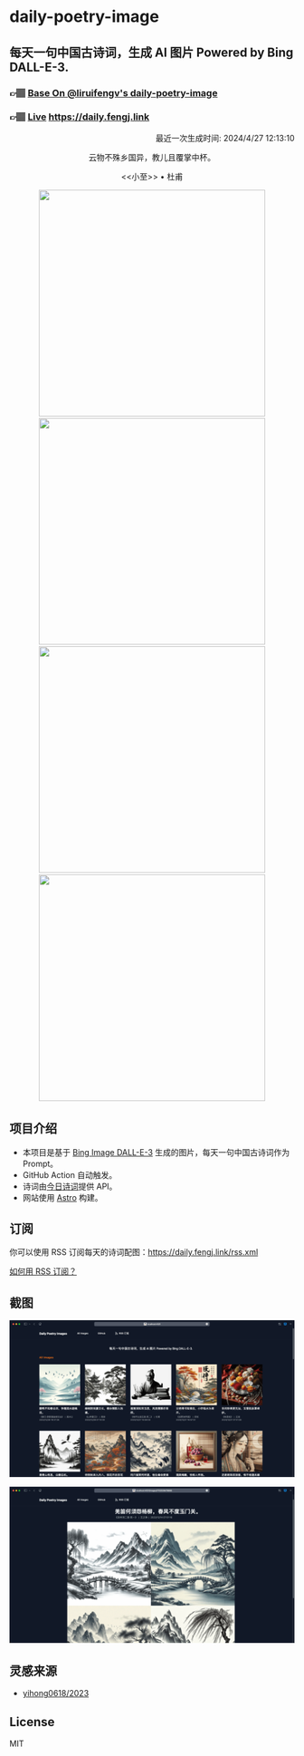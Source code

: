 
# daily-poetry-image

## 每天一句中国古诗词，生成 AI 图片 Powered by Bing DALL-E-3.

### 👉🏽 [Base On @liruifengv's daily-poetry-image](https://github.com/liruifengv/daily-poetry-image)

### 👉🏽 [Live](https://daily.fengj.link) https://daily.fengj.link

<p align="right">
  最近一次生成时间: 2024/4/27 12:13:10
</p>
<p align="center">
云物不殊乡国异，教儿且覆掌中杯。
</p>
<p align="center">
<<小至>> • 杜甫
</p>
<p align="center">
<img src="https://tse1.mm.bing.net/th/id/OIG1.qnWcHCdeCEEN1qkEw29j" height="400" width="400" />
<img src="https://tse3.mm.bing.net/th/id/OIG1.s7JGDhU6CC7fgQcjQs1Y" height="400" width="400" />
<img src="https://tse1.mm.bing.net/th/id/OIG1.63QnXhd4PB64m3F3SUyn" height="400" width="400" />
<img src="https://tse4.mm.bing.net/th/id/OIG1.Pn9bW_ROcsup0K96Xj4b" height="400" width="400" />
</p>

## 项目介绍

-   本项目是基于 [Bing Image DALL-E-3](https://www.bing.com/images/create) 生成的图片，每天一句中国古诗词作为 Prompt。
-   GitHub Action 自动触发。
-   诗词由[今日诗词](https://www.jinrishici.com/)提供 API。
-   网站使用 [Astro](https://astro.build) 构建。

## 订阅

你可以使用 RSS 订阅每天的诗词配图：https://daily.fengj.link/rss.xml

[如何用 RSS 订阅？](https://zhuanlan.zhihu.com/p/55026716)

## 截图

![图片列表](./screenshots/Snipaste_2023-12-28_21-00-26.png)

![图片详情](./screenshots/Snipaste_2023-12-28_21-00-53.png)

## 灵感来源

-   [yihong0618/2023](https://github.com/yihong0618/2023)

## License

MIT

